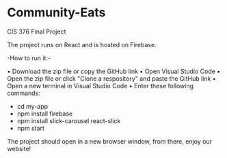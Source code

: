 # Community-Eats
CIS 376 Final Project

The project runs on React and is hosted on Firebase.

-How to run it:-

• Download the zip file or copy the GitHub link
• Open Visual Studio Code
• Open the zip file or click "Clone a respository" and paste the GitHub link
• Open a new terminal in Visual Studio Code
• Enter these following commands:
  - cd my-app
  - npm install firebase
  - npm install slick-carousel react-slick
  - npm start

The project should open in a new browser window, from there, enjoy our website!

